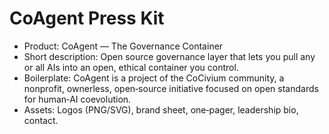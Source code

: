 # CoAgent Press Kit

- Product: CoAgent — The Governance Container
- Short description: Open source governance layer that lets you pull any or all AIs into an open, ethical container you control.
- Boilerplate: CoAgent is a project of the CoCivium community, a nonprofit, ownerless, open‑source initiative focused on open standards for human‑AI coevolution.
- Assets: Logos (PNG/SVG), brand sheet, one‑pager, leadership bio, contact.
